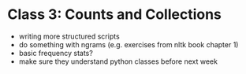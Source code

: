 # Class 3: Counts and Collections
* writing more structured scripts
* do something with ngrams (e.g. exercises from nltk book chapter 1)
* basic frequency stats?
* make sure they understand python classes before next week
